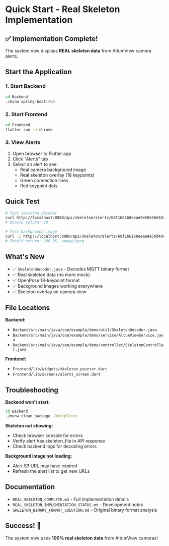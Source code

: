 # Quick Start - Real Skeleton Implementation

## ✅ Implementation Complete!

The system now displays **REAL skeleton data** from AltumView camera alerts.

## Start the Application

### 1. Start Backend
```bash
cd Backend
./mvnw spring-boot:run
```

### 2. Start Frontend  
```bash
cd Frontend
flutter run -d chrome
```

### 3. View Alerts
1. Open browser to Flutter app
2. Click "Alerts" tab
3. Select an alert to see:
   - Real camera background image
   - Real skeleton overlay (18 keypoints)
   - Green connection lines
   - Red keypoint dots

## Quick Test

```bash
# Test skeleton decoder
curl http://localhost:8080/api/skeleton/alerts/68f166168eeae9e50d48e58a/skeleton-decoded | jq '.people[0][0] | length'
# Should return: 18

# Test background image
curl -I http://localhost:8080/api/skeleton/alerts/68f166168eeae9e50d48e58a/background-image
# Should return: 200 OK, image/jpeg
```

## What's New

- ✅ `SkeletonDecoder.java` - Decodes MQTT binary format
- ✅ Real skeleton data (no more mock)
- ✅ OpenPose 18-keypoint format
- ✅ Background images working everywhere
- ✅ Skeleton overlay on camera view

## File Locations

**Backend:**
- `Backend/src/main/java/com/example/demo/util/SkeletonDecoder.java`
- `Backend/src/main/java/com/example/demo/service/AltumViewService.java`
- `Backend/src/main/java/com/example/demo/controller/SkeletonController.java`

**Frontend:**
- `Frontend/lib/widgets/skeleton_painter.dart`
- `Frontend/lib/screens/alerts_screen.dart`

## Troubleshooting

**Backend won't start:**
```bash
cd Backend
./mvnw clean package -DskipTests
```

**Skeleton not showing:**
- Check browser console for errors
- Verify alert has skeleton_file in API response
- Check backend logs for decoding errors

**Background image not loading:**
- Alert S3 URL may have expired
- Refresh the alert list to get new URLs

## Documentation

- `REAL_SKELETON_COMPLETE.md` - Full implementation details
- `REAL_SKELETON_IMPLEMENTATION_STATUS.md` - Development notes
- `SKELETON_BINARY_FORMAT_SOLUTION.md` - Original binary format analysis

## Success! 🎉

The system now uses **100% real skeleton data** from AltumView cameras!

